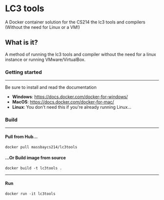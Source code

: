 # LC3 tools
A Docker container solution for the CS214 the lc3 tools and compilers (Without the need for Linux or a VM!)

## What is it?
A method of running the lc3 tools and compiler without the need for a linux instance or running VMware/VirtualBox.

### Getting started
---
Be sure to install and read the documentation
* **Windows**: https://docs.docker.com/docker-for-windows/
* **MacOS**: https://docs.docker.com/docker-for-mac/
* **Linux**: You don't need this if you're already running Linux...

### Build
---
#### Pull from Hub...
```
docker pull massbaycs214/lc3tools
```
#### ...Or Build image from source
```
docker build -t lc3tools .
```
---
#### Run
```
docker run -it lc3tools
```

